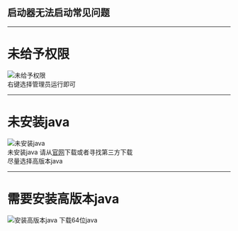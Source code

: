 ## 启动器无法启动常见问题

---
未给予权限
===
![未给予权限](https://i.loli.net/2020/04/10/dmVDXw8jIxocQYM.png)  
右键选择管理员运行即可

---
未安装java
==
![未安装java](https://i.loli.net/2020/04/10/2emakojNTWRc3db.png)  
未安装java 请从[官网](https://www.java.com/zh_CN/)下载或者寻找第三方下载  
尽量选择高版本java

---
需要安装高版本java
==
![安装高版本java](https://cc.klpbbs.com/img/2020/04/12/c39d23b4bdd22.png)
下载64位java
